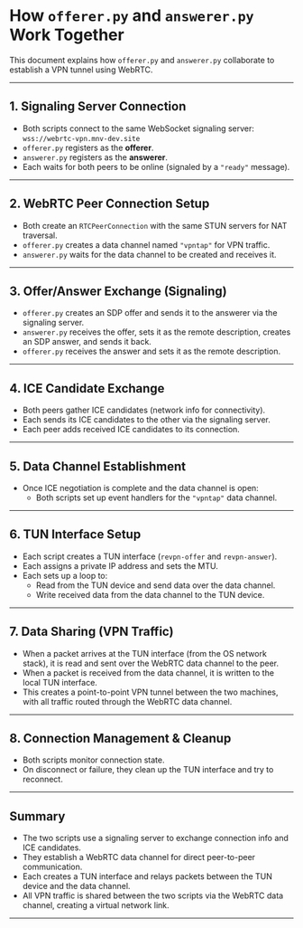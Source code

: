 # How `offerer.py` and `answerer.py` Work Together

This document explains how `offerer.py` and `answerer.py` collaborate to establish a VPN tunnel using WebRTC.

---

## 1. Signaling Server Connection

- Both scripts connect to the same WebSocket signaling server:  
    `wss://webrtc-vpn.mnv-dev.site`
- `offerer.py` registers as the **offerer**.
- `answerer.py` registers as the **answerer**.
- Each waits for both peers to be online (signaled by a `"ready"` message).

---

## 2. WebRTC Peer Connection Setup

- Both create an `RTCPeerConnection` with the same STUN servers for NAT traversal.
- `offerer.py` creates a data channel named `"vpntap"` for VPN traffic.
- `answerer.py` waits for the data channel to be created and receives it.

---

## 3. Offer/Answer Exchange (Signaling)

- `offerer.py` creates an SDP offer and sends it to the answerer via the signaling server.
- `answerer.py` receives the offer, sets it as the remote description, creates an SDP answer, and sends it back.
- `offerer.py` receives the answer and sets it as the remote description.

---

## 4. ICE Candidate Exchange

- Both peers gather ICE candidates (network info for connectivity).
- Each sends its ICE candidates to the other via the signaling server.
- Each peer adds received ICE candidates to its connection.

---

## 5. Data Channel Establishment

- Once ICE negotiation is complete and the data channel is open:
    - Both scripts set up event handlers for the `"vpntap"` data channel.

---

## 6. TUN Interface Setup

- Each script creates a TUN interface (`revpn-offer` and `revpn-answer`).
- Each assigns a private IP address and sets the MTU.
- Each sets up a loop to:
    - Read from the TUN device and send data over the data channel.
    - Write received data from the data channel to the TUN device.

---

## 7. Data Sharing (VPN Traffic)

- When a packet arrives at the TUN interface (from the OS network stack), it is read and sent over the WebRTC data channel to the peer.
- When a packet is received from the data channel, it is written to the local TUN interface.
- This creates a point-to-point VPN tunnel between the two machines, with all traffic routed through the WebRTC data channel.

---

## 8. Connection Management & Cleanup

- Both scripts monitor connection state.
- On disconnect or failure, they clean up the TUN interface and try to reconnect.

---

## Summary

- The two scripts use a signaling server to exchange connection info and ICE candidates.
- They establish a WebRTC data channel for direct peer-to-peer communication.
- Each creates a TUN interface and relays packets between the TUN device and the data channel.
- All VPN traffic is shared between the two scripts via the WebRTC data channel, creating a virtual network link.

---